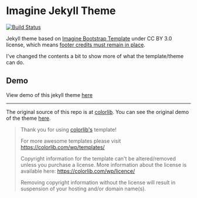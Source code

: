 # Imagine Jekyll Theme

[![Build Status](https://travis-ci.org/icheft/imagine-jekyll.svg?branch=master)](https://travis-ci.org/icheft/imagine-jekyll)


Jekyll theme based on [Imagine Bootstrap Template](https://colorlib.com/wp/template/imagine/) under CC BY 3.0 license, which means [footer credits must remain in place](https://colorlib.com/wp/licence/).

I've changed the contents a bit to show more of what the template/theme can do.

## Demo
View demo of this jekyll theme [here](https://icheft.github.io/imagine-jekyll)


***
The original source of this repo is at [colorlib](https://colorlib.com/wp/template/imagine/). You can see the original demo of the theme [here](https://colorlib.com/preview/theme/imagine/).


> Thank you for using [colorlib's](https://colorlib.com/wp/templates/) template!
> 
> For more awesome templates please visit https://colorlib.com/wp/templates/
>
> Copyright information for the template can't be altered/removed unless you purchase a license.
> More information about the license is available here: https://colorlib.com/wp/licence/
> 
> Removing copyright information without the license will result in suspension of your hosting and/or domain name(s).
